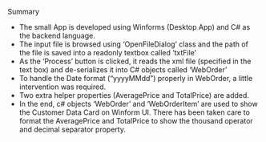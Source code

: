 Summary
-	The small App is developed using Winforms (Desktop App) and C# as the backend language. 
-	The input file is browsed using ‘OpenFileDialog’ class and the path of the file is saved into a readonly textbox called ‘txtFile’
-	As the ‘Process’ button is clicked, it reads the xml file (specified in the text box) and de-serializes it into C# objects called ‘WebOrder’
-	To handle the Date format (“yyyyMMdd”) properly in WebOrder, a little intervention was required. 
-	Two extra helper properties (AveragePrice and TotalPrice) are added. 
-	In the end, c# objects ‘WebOrder’ and ‘WebOrderItem’ are used to show the Customer Data Card on Winform UI. There has been taken care to format the AveragePrice and TotalPrice to show the thousand operator and decimal separator property.
